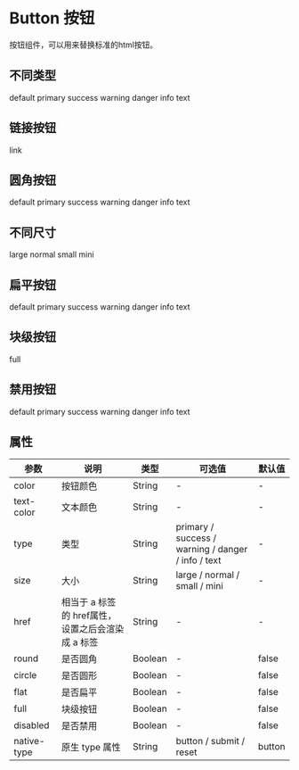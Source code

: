 # Button 按钮

按钮组件，可以用来替换标准的html按钮。

## 不同类型

<b-btn type="default">default</b-btn>
<b-btn type="primary">primary</b-btn>
<b-btn type="success">success</b-btn>
<b-btn type="warning">warning</b-btn>
<b-btn type="danger">danger</b-btn>
<b-btn type="info">info</b-btn>
<b-btn type="text">text</b-btn>

## 链接按钮

<b-btn href="/">link</b-btn>

## 圆角按钮

<b-btn type="default" round>default</b-btn>
<b-btn type="primary" round>primary</b-btn>
<b-btn type="success" round>success</b-btn>
<b-btn type="warning" round>warning</b-btn>
<b-btn type="danger" round>danger</b-btn>
<b-btn type="info" round>info</b-btn>
<b-btn type="text" round>text</b-btn>

## 不同尺寸

<b-btn size="large" circle>large</b-btn>
<b-btn size="normal" circle>normal</b-btn>
<b-btn size="small" circle>small</b-btn>
<b-btn size="mini" circle>mini</b-btn>

## 扁平按钮

<b-btn type="default" flat>default</b-btn>
<b-btn type="primary" flat>primary</b-btn>
<b-btn type="success" flat>success</b-btn>
<b-btn type="warning" flat>warning</b-btn>
<b-btn type="danger" flat>danger</b-btn>
<b-btn type="info" flat>info</b-btn>
<b-btn type="text" flat>text</b-btn>

## 块级按钮

<b-btn full>full</b-btn>

## 禁用按钮

<b-btn type="default" disabled>default</b-btn>
<b-btn type="primary" disabled>primary</b-btn>
<b-btn type="success" disabled>success</b-btn>
<b-btn type="warning" disabled>warning</b-btn>
<b-btn type="danger" disabled>danger</b-btn>
<b-btn type="info" disabled>info</b-btn>
<b-btn type="text" disabled>text</b-btn>

## 属性

|参数|说明|类型|可选值|默认值|
|-|-|-|-|-|
|color|按钮颜色|String|-|-|
|text-color|文本颜色|String|-|-|
|type|类型|String|primary / success / warning / danger / info / text|-|
|size|大小|String|large / normal / small / mini|-|
|href|相当于 a 标签的 href属性，设置之后会渲染成 a 标签|String|-|-|
|round|是否圆角|Boolean|-|false|
|circle|是否圆形|Boolean|-|false|
|flat|是否扁平|Boolean|-|false|
|full|块级按钮|Boolean|-|false|
|disabled|是否禁用|Boolean|-|false|
|native-type|原生 type 属性|String|button / submit / reset|button|

<style>
.b-button + .b-button {
    margin: 10px;
}
</style>